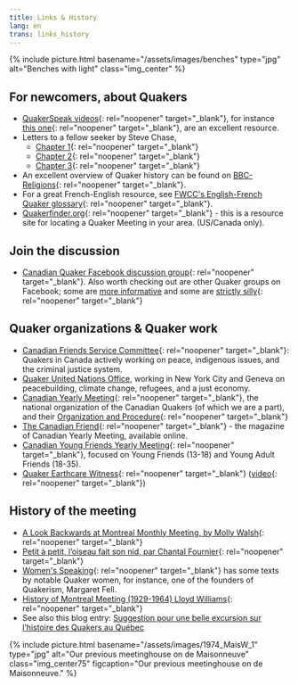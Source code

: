 ```yaml
---
title: Links & History
lang: en
trans: links_history
---
```

{% include picture.html basename="/assets/images/benches" type="jpg" alt="Benches with light" class="img_center" %}

## For newcomers, about Quakers
* [QuakerSpeak videos](https://quakerspeak.com/){: rel="noopener" target="_blank"}, for instance [this one](https://www.youtube.com/watch?time_continue=1&v=I63xA-VZGXw&feature=emb_title){: rel="noopener" target="_blank"}, are an excellent resource.
* Letters to a fellow seeker by Steve Chase, 
  * [Chapter 1](https://drive.google.com/file/d/0B8iS545He0DEcmV2NFhHb1J2ak0/view){: rel="noopener" target="_blank"}
  * [Chapter 2](https://drive.google.com/file/d/0B8iS545He0DEVnRLRWdlM1ZZdFk/view){: rel="noopener" target="_blank"}
  * [Chapter 3](https://drive.google.com/file/d/0B8iS545He0DESzJPMEx0aTlPbEk/view){: rel="noopener" target="_blank"}
* An excellent overview of Quaker history can be found on [BBC-Religions](https://www.bbc.co.uk/religion/religions/christianity/subdivisions/quakers_1.shtml){: rel="noopener" target="_blank"}.
* For a great French-English resource, see [FWCC's English-French Quaker glossary](https://glossary.summerhays.net){: rel="noopener" target="_blank"}.
* [Quakerfinder.org](http://www.quakerfinder.org){: rel="noopener" target="_blank"} - this is a resource site for locating a Quaker Meeting in your area. (US/Canada only).

## Join the discussion
* [Canadian Quaker Facebook discussion group](https://www.facebook.com/groups/532516183429702/){: rel="noopener" target="_blank"}. Also worth checking out are other Quaker groups on Facebook; some are [more informative](https://www.facebook.com/groups/2207263944/) and some are [strictly silly](https://www.facebook.com/groups/assbadfriends/){: rel="noopener" target="_blank"}

## Quaker organizations & Quaker work
* [Canadian Friends Service Committee](https://quakerservice.ca){: rel="noopener" target="_blank"}: Quakers in Canada actively working on peace, indigenous issues, and the criminal justice system.
* [Quaker United Nations Office](https://quno.org/), working in New York City and Geneva on peacebuilding, climate change, refugees, and a just economy.
* [Canadian Yearly Meeting](https://www.quaker.ca){: rel="noopener" target="_blank"}, the national organization of the Canadian Quakers (of which we are a part), and their [Organization and Procedure](https://quaker.ca/resources/organization-and-procedure/){: rel="noopener" target="_blank"} 
* [The Canadian Friend](https://quaker.ca/resources/the-canadian-friend/){: rel="noopener" target="_blank"} - the magazine of Canadian Yearly Meeting, available online. 
* [Canadian Young Friends Yearly Meeting](http://yf.quaker.ca){: rel="noopener" target="_blank"}, focused on Young Friends (13-18) and Young Adult Friends (18-35). 
* [Quaker Earthcare Witness](https://www.quakerearthcare.org/){: rel="noopener" target="_blank"} ([video](https://www.youtube.com/watch?v=5GBZUEeX1M0){: rel="noopener" target="_blank"})

## History of the meeting
* [A Look Backwards at Montreal Monthly Meeting, by Molly Walsh](/assets/PDF/MMM-History-CF.V100.05.13-14.pdf){: rel="noopener" target="_blank"}
* [Petit à petit, l’oiseau fait son nid, par Chantal Fournier](/assets/PDF/MMM-History-CF.V100.05.15.pdf){: rel="noopener" target="_blank"}
* [Women's Speaking](http://www.qhpress.org/texts/fell.html){: rel="noopener" target="_blank"} has some texts by notable Quaker women, for instance, one of the founders of Quakerism, Margaret Fell.
* [History of Montreal Meeting (1929-1964) Lloyd Williams](/assets/PDF/MMM_history-Lloyd-Williams.pdf){: rel="noopener" target="_blank"}
* See also this blog entry: [Suggestion pour une belle excursion sur l’histoire des Quakers au Québec](/2021/06/26/farnham-trip)

{% include picture.html basename="/assets/images/1974_MaisW_1" type="jpg" alt="Our previous meetinghouse on de Maisonneuve" class="img_center75" figcaption="Our previous meetinghouse on de Maisonneuve." %}
